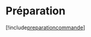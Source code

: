 # Préparation

[!include[preparationcommande](preparation.preparationcommande.autogen.md)]






















































































































